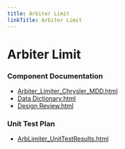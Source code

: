 ```yaml
---
title: Arbiter Limit
linkTitle: Arbiter Limit
---
```


# Arbiter Limit
### Component Documentation

- [Arbiter_Limiter_Chrysler_MDD.html](doc/Arbiter_Limiter_Chrysler_MDD.html)
- [Data Dictionary.html](doc/Data%20Dictionary.html)
- [Design Review.html](doc/Design%20Review.html)

### Unit Test Plan

- [ArbLimiter_UnitTestResults.html](utp/Tessy/report/ArbLimiter_UnitTestResults.html)

